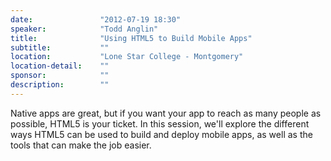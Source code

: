 ```yaml
---
date:               "2012-07-19 18:30"
speaker:            "Todd Anglin"
title:              "Using HTML5 to Build Mobile Apps"
subtitle:           ""
location:           "Lone Star College - Montgomery"
location-detail:    ""
sponsor:            ""
description:        ""
---
```

Native apps are great, but if you want your app to reach as many people as possible,
HTML5 is your ticket. In this session, we'll explore the different ways HTML5 can be
used to build and deploy mobile apps, as well as the tools that can make the job easier.

